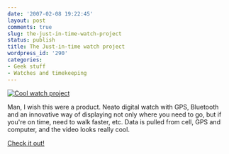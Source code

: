 ```yaml
---
date: '2007-02-08 19:22:45'
layout: post
comments: true
slug: the-just-in-time-watch-project
status: publish
title: The Just-in-time watch project
wordpress_id: '290'
categories:
- Geek stuff
- Watches and timekeeping
---
```



[
![Cool watch project](http://www.phfactor.net/pics/watches/jitwatch.jpg)
](http://www.freymartin.de/en/projects/jitwatch)

Man, I wish this were a product. Neato digital watch with GPS, Bluetooth and an innovative way of displaying not only where you need to go, but if you're on time, need to walk faster, etc. Data is pulled from cell, GPS and computer, and the video looks really cool.

[Check it out!](http://www.freymartin.de/en/projects/jitwatch)

